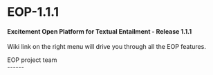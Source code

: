 EOP-1.1.1
=========

#### Excitement Open Platform for Textual Entailment - Release 1.1.1

Wiki link on the right menu will drive you through all the EOP features.
  
  
  
EOP project team  
&#32;&#32;&#32;&#32;&#32;&#32;&#32;------
